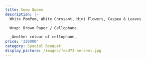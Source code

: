 ```yaml
---
title: Snow Queen
description: |-
  White PomPom, White Chrysant, Mini Flowers, Caspea & Leaves

  Wrap: Brown Paper / Cellophane

  _Another colour of cellophane_
price: '320000'
category: Special Bouquet
display_picture: /images/feed73-bersemi.jpg
---
```


